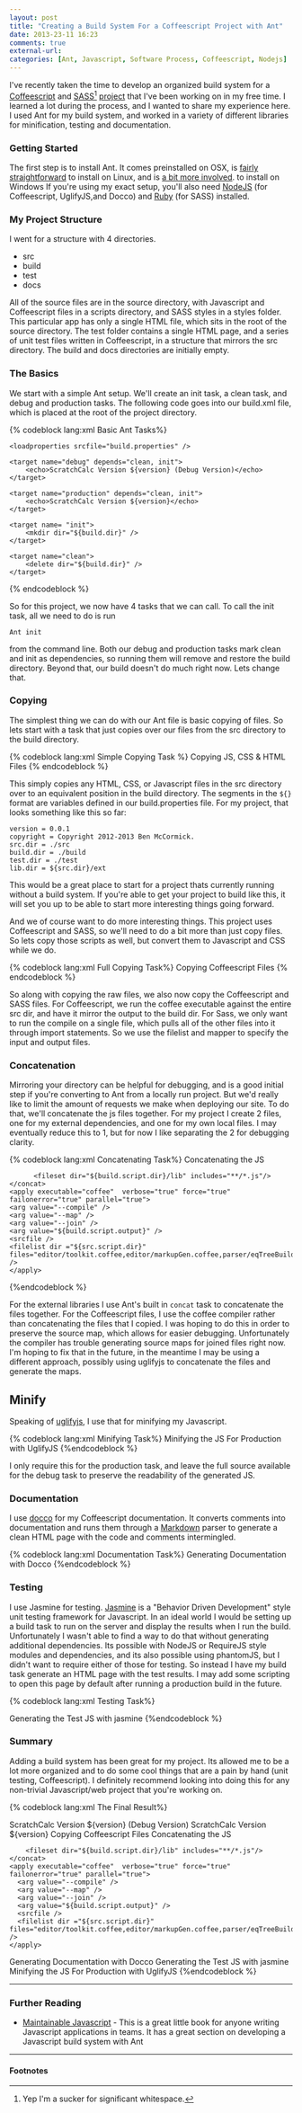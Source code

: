 ```yaml
---
layout: post 
title: "Creating a Build System For a Coffeescript Project with Ant" 
date: 2013-23-11 16:23 
comments: true 
external-url: 
categories: [Ant, Javascript, Software Process, Coffeescript, Nodejs] 
---
```


I've recently taken the time to develop an organized build system for a [Coffeescript][Coffeescript] and [SASS](http://sass-lang.com/)[^1] [project][scratchcalc] that I've been working on in my free time.  I learned a lot during the process, and I wanted to share my experience here.  I used Ant for my build system, and worked in a variety of different libraries for minification, testing and documentation.

<!-- more -->

### Getting Started

The first step is to install Ant.  It comes preinstalled on OSX, is [fairly straightforward][antlinux] to install on Linux, and is [a bit more involved][antwindows]. to install on Windows  If you're using my exact setup, you'll also need [NodeJS][nodejs] (for Coffeescript, UglifyJS,and Docco) and [Ruby][ruby] (for SASS) installed.  

### My Project Structure

I went for a structure with 4 directories.

- src
- build
- test
- docs

All of the source files are in the source directory, with Javascript and Coffeescript files in a scripts directory, and SASS styles in a styles folder.  This particular app has only a single HTML file, which sits in the root of the source directory.  The test folder contains a single HTML page, and a series of unit test files written in Coffeescript, in a structure that mirrors the src directory.  The build and docs directories are initially empty.

### The Basics

We start with a simple Ant setup.  We'll create an init task, a clean task, and debug and production tasks.  The following code goes into our build.xml file, which is placed at the root of the project directory. 

{% codeblock lang:xml Basic Ant Tasks%}
<project name="scratchcalc" default="debug">

    <loadproperties srcfile="build.properties" />

    <target name="debug" depends="clean, init">
        <echo>ScratchCalc Version ${version} (Debug Version)</echo>
    </target>

    <target name="production" depends="clean, init">
        <echo>ScratchCalc Version ${version}</echo>
    </target>

    <target name= "init">
        <mkdir dir="${build.dir}" />
    </target>

    <target name="clean">
        <delete dir="${build.dir}" />
    </target>

</project>
{% endcodeblock %}

So for this project, we now have 4 tasks that we can call.  To call the init task, all we need to do is run

    Ant init

from the command line.   Both our debug and production tasks mark clean and init as dependencies, so running them will remove and restore the build directory.  Beyond that, our build doesn't do much right now.  Lets change that.

### Copying 

The simplest thing we can do with our Ant file is basic copying of files.  So lets start with a task that just copies over our files from the src directory to the build directory.

{% codeblock lang:xml Simple Copying Task %}
<target name="copy" description="Copies files from src to build dirs">
    <echo>Copying JS, CSS & HTML Files</echo>
     <copy todir="${build.dir}">
        <fileset dir="${src.dir}" includes="**/*.HTML,**/*.css,**/*.js" />
     </copy>
</target>
{% endcodeblock %}

This simply copies any HTML, CSS, or Javascript files in the src directory over to an equivalent position in the build directory.  The segments in the `${}` format are variables defined in our build.properties file.  For my project, that looks something like this so far:

    version = 0.0.1
    copyright = Copyright 2012-2013 Ben McCormick. 
    src.dir = ./src
    build.dir = ./build
    test.dir = ./test
    lib.dir = ${src.dir}/ext

This would be a great place to start for a project thats currently running without a build system.  If you're able to get your project to build like this, it will set you up to be able to start more interesting things going forward.  

And we of course want to do more interesting things.  This project uses Coffeescript and SASS, so we'll need to do a bit more than just copy files.  So lets copy those scripts as well, but convert them to Javascript and CSS while we do.

{% codeblock lang:xml Full Copying Task%}
<target name="copy" description="Compiles Coffeescript and SASS files,copies the rest">
    <echo>Copying Coffeescript Files</echo>
     <copy todir="${build.dir}">
        <fileset dir="${src.dir}" includes="**/*.HTML,**/*.css,**/*.js" />
     </copy>
     <exec executable="coffee">
          <arg value="--compile"/>
          <arg value="--map" />
          <arg value="--output" />
          <arg value="${build.script.dir}" />
          <arg value="${src.script.dir}" />
     </exec>
     <mkdir dir="${build.styles.dir}" />
     <apply executable="sass" dest="${build.dir}" verbose="true" force="true" failonerror="true">
        <arg value="--unix-newlines" />
        <srcfile />
        <targetfile />
        <filelist dir ="${src.dir}" files="styles/scratch.sass" />
        <!--<fileset dir="${src.dir}" includes="**/*.sass"  />-->
        <mapper type="glob" from="*.sass" to="*.css"/>
    </apply>
</target>
{% endcodeblock %}

So along with copying the raw files, we also now copy the Coffeescript and SASS files.  For Coffeescript, we run the coffee executable against the entire src dir, and have it mirror the output to the build dir.  For Sass, we only want to run the compile on a single file, which pulls all of the other files into it through import statements.  So we use the filelist and mapper to specify the input and output files. 

### Concatenation

Mirroring your directory can be helpful for debugging, and is a good initial step if you're converting to Ant from a locally run project.  But we'd really like to limit the amount of requests we make when deploying our site.  To do that, we'll concatenate the js files together.  For my project I create 2 files, one for my external dependencies, and one for my own local files.  I may eventually reduce this to 1, but for now I like separating the 2 for debugging clarity.

{% codeblock lang:xml Concatenating Task%}
<target name="concatenatejs" description="Concatenate All the JS together">
    <!-- Instead of concatenating the JS files directly, use coffee to preserve the source map -->
    <echo>Concatenating the JS</echo>
    <concat destfile="${build.libs}">
         <filelist dir ="${build.script.dir}" files="lib/jquery.js,lib/knockout.js,lib/BigDecimal.js" />

          <fileset dir="${build.script.dir}/lib" includes="**/*.js"/>
    </concat>
    <apply executable="coffee"  verbose="true" force="true" failonerror="true" parallel="true">
    <arg value="--compile" />
    <arg value="--map" />
    <arg value="--join" />
    <arg value="${build.script.output}" />
    <srcfile />
    <filelist dir ="${src.script.dir}" files="editor/toolkit.coffee,editor/markupGen.coffee,parser/eqTreeBuilder.coffee,parser/NumberValue.coffee,parser/eqScanner.coffee,parser/eqTokenizer.coffee,parser/tablePlaceHolder.coffee,parser/EQParser.coffee,parser/calcFramework.coffee,editor/editor.coffee" />
    </apply>
</target>
{%endcodeblock %}

For the external libraries I use Ant's built in `concat` task to concatenate the files together.  For the Coffeescript files, I use the coffee compiler rather than concatenating the files that I copied.  I was hoping to do this in order to preserve the source map, which allows for easier debugging.  Unfortunately the compiler has trouble generating source maps for joined files right now.  I'm hoping to fix that in the future, in the meantime I may be using a different approach, possibly using uglifyjs to concatenate the files and generate the maps.

## Minify

Speaking of [uglifyjs][uglify], I use that for minifying my Javascript.  

{% codeblock lang:xml Minifying Task%}
<target name="minify" description="Minify the JS for Production">
    <echo>Minifying the JS For Production with UglifyJS</echo>
    <apply executable="uglifyjs" verbose="true" force="true" failonerror="true">
        <srcfile />
        <arg value="--output" />
        <arg value="${build.script.output}" />
        <filelist  files ="${build.script.output}"/>
    </apply>
</target>
{%endcodeblock %}

I only require this for the production task, and leave the full source available for the debug task to preserve the readability of the generated JS.

### Documentation

I use [docco][docco] for my Coffeescript documentation.  It converts comments into documentation and runs them through a [Markdown][markdown] parser to generate a clean HTML page with the code and comments intermingled.

{% codeblock lang:xml Documentation Task%}
<target name="documentation" description="Generate Docco Documentation for coffee files">
    <echo>Generating Documentation with Docco</echo>
    <apply executable="docco" verbose="true" force="true" failonerror="true">
        <srcfile />
        <fileset dir ="${src.script.dir}" >
            <include name="**/*.coffee"/>
        </fileset>
    </apply>
</target>
{%endcodeblock %}

### Testing

I use Jasmine for testing.  [Jasmine][jasmine] is a "Behavior Driven Development" style unit testing framework for Javascript.  In an ideal world I would be setting up a build task to run on the server and display the results when I run the build.  Unfortunately I wasn't able to find a way to do that without generating additional dependencies.  Its possible with NodeJS or RequireJS style modules and dependencies, and its also possible using phantomJS, but I didn't want to require either of those for testing.   So instead I have my build task generate an HTML page with the test results.  I may add some scripting to open this page by default after running a production build in the future.

{% codeblock lang:xml Testing Task%}
<target name="test" description="Generate the JS for testing with Jasmine">
  <!-- Ideally this would run a server side jasmine test, but that requires better dependency management than we have right now-->
  <echo>Generating the Test JS with jasmine</echo>
  <apply executable="coffee"  verbose="true" force="true" failonerror="true" parallel="true">
    <arg value="--compile" />
    <arg value="--join" />
    <arg value="${test.output}" />
    <srcfile />
    <fileset dir ="${test.dir}" >
      <include name="**/*.coffee"/>
    </fileset>
  </apply>
</target>
{%endcodeblock %}

### Summary

Adding a build system has been great for my project.  Its allowed me to be a lot more organized and to do some cool things that are a pain by hand (unit testing, Coffeescript).  I definitely recommend looking into doing this for any non-trivial Javascript/web project that you're working on.

{% codeblock lang:xml The Final Result%}
<project name="scratchcalc" default="debug">

  <loadproperties srcfile="build.properties" />

  <target name="debug" depends="clean, init, copy,concatenatejs">
    <echo>ScratchCalc Version ${version} (Debug Version)</echo>
  </target>

  <target name="production" depends="clean, init, copy,concatenatejs,minify,documentation,test">
    <echo>ScratchCalc Version ${version}</echo>
  </target>

  <target name="copy" description="Compiles Coffeescript and SASS files,copies the rest">
    <echo>Copying Coffeescript Files</echo>
     <copy todir="${build.dir}">
      <fileset dir="${src.dir}" includes="**/*.HTML,**/*.css,**/*.js" />
     </copy>
     <exec executable="coffee">
        <arg value="--compile"/>
        <arg value="--map" />
        <arg value="--output" />
        <arg value="${build.script.dir}" />
        <arg value="${src.script.dir}" />
     </exec>
     <mkdir dir="${build.styles.dir}" />
     <apply executable="sass" dest="${build.dir}" verbose="true" force="true" failonerror="true">
          <arg value="--unix-newlines" />
          <srcfile />
          <targetfile />
          <filelist dir ="${src.dir}" files="styles/scratch.sass" />
          <!--<fileset dir="${src.dir}" includes="**/*.sass"  />-->
          <mapper type="glob" from="*.sass" to="*.css"/>
      </apply>
  </target>

  <target name="concatenatejs" description="Concatenate All the JS together">
    <!-- Instead of concatenating the JS files directly, use coffee to preserve the source map -->
    <echo>Concatenating the JS</echo>
    <concat destfile="${build.libs}">
       <filelist dir ="${build.script.dir}" files="lib/jquery.js,lib/knockout.js,lib/BigDecimal.js" />

        <fileset dir="${build.script.dir}/lib" includes="**/*.js"/>
    </concat>
    <apply executable="coffee"  verbose="true" force="true" failonerror="true" parallel="true">
      <arg value="--compile" />
      <arg value="--map" />
      <arg value="--join" />
      <arg value="${build.script.output}" />
      <srcfile />
      <filelist dir ="${src.script.dir}" files="editor/toolkit.coffee,editor/markupGen.coffee,parser/eqTreeBuilder.coffee,parser/NumberValue.coffee,parser/eqScanner.coffee,parser/eqTokenizer.coffee,parser/tablePlaceHolder.coffee,parser/EQParser.coffee,parser/calcFramework.coffee,editor/editor.coffee" />
    </apply>
  </target>

  <target name="documentation" description="Generate Docco Documentation for coffee files">
    <echo>Generating Documentation with Docco</echo>
    <apply executable="docco" verbose="true" force="true" failonerror="true">
          <srcfile />
          <fileset dir ="${src.script.dir}" >
            <include name="**/*.coffee"/>
          </fileset>
      </apply>
  </target>

  <target name="test" description="Generate the JS for testing with Jasmine">
    <!-- Ideally this would run a server side jasmine test, but that requires better dependency management than we have right now-->
    <echo>Generating the Test JS with jasmine</echo>
    <apply executable="coffee"  verbose="true" force="true" failonerror="true" parallel="true">
      <arg value="--compile" />
      <arg value="--join" />
      <arg value="${test.output}" />
      <srcfile />
      <fileset dir ="${test.dir}" >
        <include name="**/*.coffee"/>
      </fileset>
    </apply>
  </target>

  <target name="minify" description="Minify the JS for Production">
    <echo>Minifying the JS For Production with UglifyJS</echo>
    <apply executable="uglifyjs" verbose="true" force="true" failonerror="true">
          <srcfile />
          <arg value="--output" />
          <arg value="${build.script.output}" />
          <filelist  files ="${build.script.output}"/>
      </apply>
  </target>

  <target name= "init">
    <mkdir dir="${build.dir}" />
  </target>

  <target name="clean">
    <delete dir="${build.dir}" />
  </target>

</project>
{%endcodeblock %}


---

### Further Reading

- [Maintainable Javascript][maintainablejs] - This is a great little book for anyone writing Javascript applications in teams.  It has a great section on developing a Javascript build system with Ant

---

#### Footnotes

[^1]: Yep I'm a sucker for significant whitespace.

[Coffeescript]: http://Coffeescript.org/
[sass]: http://sass-lang.com/
[maintainablejs]: http://www.amazon.com/Maintainable-Javascript-Nicholas-C-Zakas/dp/1449327680
[antlinux]: http://www.rndblog.com/how-to-install-ant-on-linux/
[antwindows]: http://www.nczonline.net/blog/2012/04/12/how-to-install-apache-ant-on-windows/
[scratchcalc]: https://bitbucket.org/ben336/scratchcalc
[uglify]: https://github.com/mishoo/UglifyJS2
[jasmine]: http://pivotal.github.com/jasmine
[docco]: http://jashkenas.github.com/docco
[nodejs]: http://nodejs.org/
[ruby]: http://www.ruby-lang.org/
[markdown]: http://daringfireball.net/projects/markdown/

